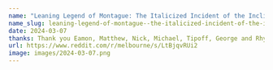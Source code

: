 ```yaml
---
name: "Leaning Legend of Montague: The Italicized Incident of the Inclined Intruder"
name_slug: leaning-legend-of-montague--the-italicized-incident-of-the-inclined-intruder
date: 2024-03-07
thanks: Thank you Eamon, Matthew, Nick, Michael, Tipoff, George and Rhys!
url: https://www.reddit.com/r/melbourne/s/LtBjqvRUi2
image: images/2024-03-07.png
---
```

